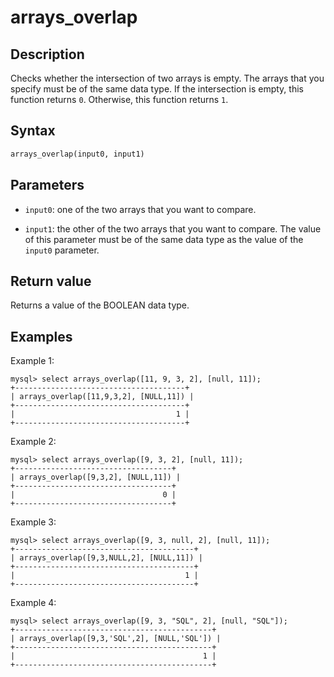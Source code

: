 # arrays_overlap

## Description

Checks whether the intersection of two arrays is empty. The arrays that you specify must be of the same data type. If the intersection is empty, this function returns `0`. Otherwise, this function returns `1`.

## Syntax

```Haskell
arrays_overlap(input0, input1)
```

## Parameters

- `input0`: one of the two arrays that you want to compare.

- `input1`: the other of the two arrays that you want to compare. The value of this parameter must be of the same data type as the value of the `input0` parameter.

## Return value

Returns a value of the BOOLEAN data type.

## Examples

Example 1:

```Plain
mysql> select arrays_overlap([11, 9, 3, 2], [null, 11]);
+--------------------------------------+
| arrays_overlap([11,9,3,2], [NULL,11]) |
+--------------------------------------+
|                                    1 |
+--------------------------------------+
```

Example 2:

```Plain
mysql> select arrays_overlap([9, 3, 2], [null, 11]);
+-----------------------------------+
| arrays_overlap([9,3,2], [NULL,11]) |
+-----------------------------------+
|                                 0 |
+-----------------------------------+
```

Example 3:

```Plain
mysql> select arrays_overlap([9, 3, null, 2], [null, 11]);
+----------------------------------------+
| arrays_overlap([9,3,NULL,2], [NULL,11]) |
+----------------------------------------+
|                                      1 |
+----------------------------------------+
```

Example 4:

```Plain
mysql> select arrays_overlap([9, 3, "SQL", 2], [null, "SQL"]);
+--------------------------------------------+
| arrays_overlap([9,3,'SQL',2], [NULL,'SQL']) |
+--------------------------------------------+
|                                          1 |
+--------------------------------------------+
```
